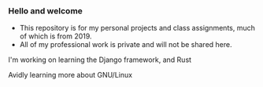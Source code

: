 ### Hello and welcome

- This repository is for my personal projects and class assignments, much of which is from 2019.
- All of my professional work is private and will not be shared here.

I'm working on learning the Django framework, and Rust

Avidly learning more about GNU/Linux


<!--
**n3ptr/n3ptr** is a ✨ _special_ ✨ repository because its `README.md` (this file) appears on your GitHub profile.
- 🔭 I’m currently working on ...
- 🌱 I’m currently learning ...
- 👯 I’m looking to collaborate on ...
- 🤔 I’m looking for help with ...
- 💬 Ask me about ...
- 📫 How to reach me: ...
- 😄 Pronouns: ...
- ⚡ Fun fact: ...
-->
